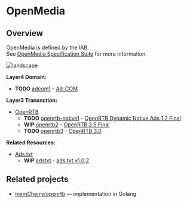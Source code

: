 # OpenMedia

## Overview
OpenMedia is defined by the IAB.<br>
See [OpenMedia Specification Suite](https://iabtechlab.com/standards/openmedia/) for more information.


![landscape](https://iabtechlab.com/wp-content/uploads/2016/07/OpenMedia-Specification-Landscape.jpg)

**Layer4 Domain:**<br>
- **TODO** [adcom1]() - [Ad-COM](https://github.com/InteractiveAdvertisingBureau/AdCOM)

**Layer3 Tranasction:**<br>
- [OpenRTB](https://iabtechlab.com/standards/openrtb/)
  - **TODO** [openrtb-native1]() - [OpenRTB Dynamic Native Ads 1.2 Final](https://www.iab.com/wp-content/uploads/2018/03/OpenRTB-Native-Ads-Specification-Final-1.2.pdf)
  - **WIP** [openrtb2](https://crates.io/crates/openrtb2) - [OpenRTB 2.5 Final](https://iabtechlab.com/wp-content/uploads/2016/07/OpenRTB-API-Specification-Version-2-5-FINAL.pdf)
  - **TODO** [openrtb3]() - [OpenRTB 3.0](https://github.com/InteractiveAdvertisingBureau/openrtb)

**Related Resources:**
- [Ads.txt](https://iabtechlab.com/ads-txt/)
  - **WIP** [adstxt](crates.io/crates/adstxt) - [ads.txt v1.0.2](https://iabtechlab.com/wp-content/uploads/2019/03/IAB-OpenRTB-Ads.txt-Public-Spec-1.0.2.pdf)

## Related projects
- [mxmCherry/openrtb](https://github.com/mxmCherry/openrtb) — implementation in Golang
